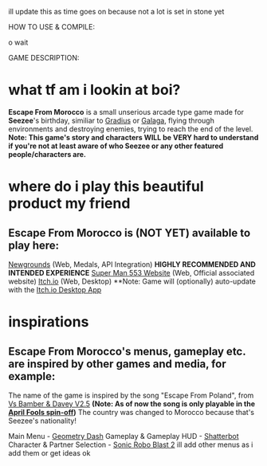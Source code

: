 ill update this as time goes on because not a lot is set in stone yet

HOW TO USE & COMPILE:

o wait

GAME DESCRIPTION:

# what tf am i lookin at boi?

**Escape From Morocco** is a small unserious arcade type game made for **Seezee**'s birthday,
similiar to [Gradius](https://en.wikipedia.org/wiki/Gradius) or [Galaga](https://en.wikipedia.org/wiki/Galaga),
flying through environments and destroying enemies, trying to reach the end of the level.
**Note: This game's story and characters WILL be VERY hard to understand if you're not at least aware of who Seezee or any other featured people/characters are.**

# where do i play this beautiful product my friend

## Escape From Morocco is (NOT YET) available to play here:

[Newgrounds](https://www.youtube.com/watch?v=BjP2hLxUaKs) (Web, Medals, API Integration) **HIGHLY RECOMMENDED AND INTENDED EXPERIENCE**
[Super Man 553 Website](https://www.youtube.com/watch?v=BjP2hLxUaKs) (Web, Official associated website)
[Itch.io](https://www.youtube.com/watch?v=BjP2hLxUaKs) (Web, Desktop) **Note: Game will (optionally) auto-update with the [Itch.io Desktop App](https://itch.io/app)

# inspirations

## Escape From Morocco's menus, gameplay etc. are inspired by other games and media, for example:

The name of the game is inspired by the song "Escape From Poland",
from [Vs Bamber & Davey V2.5](https://glitchdotsmh.itch.io/bnd) **(Note: As of now the song is only playable in the [April Fools spin-off](https://gamebanana.com/mods/585254))**
The country was changed to Morocco because that's Seezee's nationality!

Main Menu - [Geometry Dash](https://store.steampowered.com/app/322170/Geometry_Dash/)
Gameplay & Gameplay HUD - [Shatterbot](https://flashgaming.fandom.com/wiki/Shatterbot/)
Character & Partner Selection - [Sonic Robo Blast 2](https://www.srb2.org/)
ill add other menus as i add them or get ideas ok